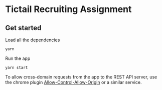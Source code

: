 # Tictail Recruiting Assignment

## Get started
Load all the dependencies
```console
yarn
```

Run the app
```console
yarn start
```

To allow cross-domain requests from the app to the REST API server, use the chrome plugin [Allow-Control-Allow-Origin](https://chrome.google.com/webstore/detail/allow-control-allow-origi/nlfbmbojpeacfghkpbjhddihlkkiljbi/reviews?hl=en) or a similar service.
